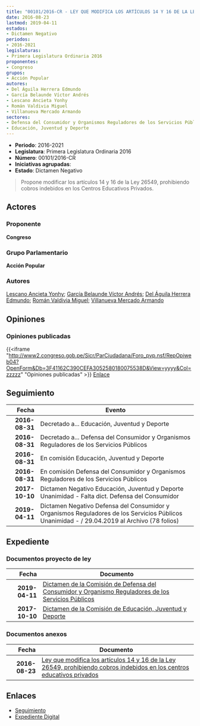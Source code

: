 ```yaml
---
title: "00101/2016-CR - LEY QUE MODIFICA LOS ARTÍCULOS 14 Y 16 DE LA LEY 26549, PROHIBIENDO COBROS INDEBIDOS EN LOS CENTROS EDUCATIVOS PRIVADOS"
date: 2016-08-23
lastmod: 2019-04-11
estados:
- Dictamen Negativo
periodos:
- 2016-2021
legislaturas:
- Primera Legislatura Ordinaria 2016
proponentes:
- Congreso
grupos:
- Acción Popular
autores:
- Del Águila Herrera Edmundo
- García Belaunde Víctor Andrés
- Lescano Ancieta Yonhy
- Román Valdivia Miguel
- Villanueva Mercado Armando
sectores:
- Defensa del Consumidor y Organismos Reguladores de los Servicios Públicos
- Educación, Juventud y Deporte
---
```

- **Periodo**: 2016-2021
- **Legislatura**: Primera Legislatura Ordinaria 2016
- **Número**: 00101/2016-CR
- **Iniciativas agrupadas**: 
- **Estado**: Dictamen Negativo

> Propone modificar los artículos 14 y 16 de la Ley 26549, prohibiendo cobros indebidos en los Centros Educativos Privados.


## Actores

### Proponente

**Congreso**

### Grupo Parlamentario

**Acción Popular**

### Autores

[Lescano Ancieta Yonhy](mailto:mailto:ylescano@congreso.gob.pe); [García Belaunde Víctor Andrés](mailto:mailto:vgarciabelaunde@congreso.gob.pe); [Del Águila Herrera Edmundo](mailto:mailto:edelaguila@congreso.gob.pe); [Román Valdivia Miguel](mailto:mailto:mroman@congreso.gob.pe); [Villanueva Mercado Armando](mailto:mailto:avillanuevam@congreso.gob.pe)

## Opiniones

### Opiniones publicadas

{{<iframe "http://www2.congreso.gob.pe/Sicr/ParCiudadana/Foro_pvp.nsf/RepOpiweb04?OpenForm&Db=3F41162C390CEFA3052580180075538D&View=yyyy&Col=zzzzz" "Opiniones publicadas" >}}
[Enlace](http://www2.congreso.gob.pe/Sicr/ParCiudadana/Foro_pvp.nsf/RepOpiweb04?OpenForm&Db=3F41162C390CEFA3052580180075538D&View=yyyy&Col=zzzzz)


## Seguimiento

| Fecha | Evento |
|------:|--------|
| **2016-08-31** | Decretado a... Educación, Juventud y Deporte |
| **2016-08-31** | Decretado a... Defensa del Consumidor y Organismos Reguladores de los Servicios Públicos |
| **2016-08-31** | En comisión Educación, Juventud y Deporte |
| **2016-08-31** | En comisión Defensa del Consumidor y Organismos Reguladores de los Servicios Públicos |
| **2017-10-10** | Dictamen Negativo Educación, Juventud y Deporte Unanimidad - Falta dict. Defensa del Consumidor |
| **2019-04-11** | Dictamen Negativo Defensa del Consumidor y Organismos Reguladores de los Servicios Públicos Unanimidad - / 29.04.2019 al Archivo (78 folios) |

## Expediente

### Documentos proyecto de ley

| Fecha | Documento |
|------:|-----------|
| **2019-04-11** | [Dictamen de la Comisión de Defensa del Consumidor y Organismo Reguladores de los Servicios Públicos](http://www.leyes.congreso.gob.pe/Documentos/2016_2021/Dictamenes/Proyectos_de_Ley/00101DC06MAY20190411.pdf) |
| **2017-10-10** | [Dictamen de la Comisión de Educación, Juventud y Deporte](http://www.leyes.congreso.gob.pe/Documentos/2016_2021/Dictamenes/Proyectos_de_Ley/00101DC10MAY20171010..pdf) |

### Documentos anexos

| Fecha | Documento |
|------:|-----------|
| **2016-08-23** | [Ley que modifica los artículos 14 y 16 de la Ley 26549, prohibiendo cobros indebidos en los centros educativos privados](http://www.leyes.congreso.gob.pe/Documentos/2016_2021/Proyectos_de_Ley_y_de_Resoluciones_Legislativas/PL0009120160822.pdf) |

## Enlaces

- [Seguimiento](http://www2.congreso.gob.pe/Sicr/TraDocEstProc/CLProLey2016.nsf/f7fff46988ca05b1052578e100829cc7/b86cc95f73986d1d0525801800783a45?OpenDocument)
- [Expediente Digital](http://www2.congreso.gob.pe/Sicr/TraDocEstProc/Expvirt_2011.nsf/visbusqptramdoc1621/00101?opendocument)

